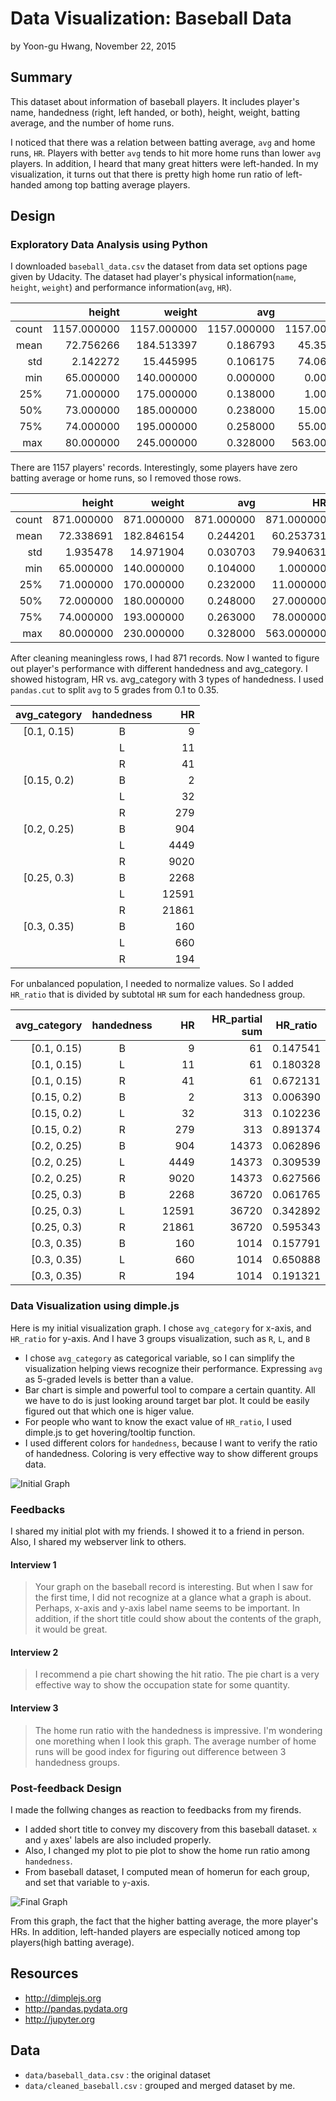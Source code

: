 # Data Visualization: Baseball Data
by Yoon-gu Hwang, November 22, 2015

## Summary ##

This dataset about information of baseball players. 
It includes player's name, handedness (right, left handed, or both), height, weight, batting average, and the number of home runs.

I noticed that there was a relation between batting average, `avg` and home runs, `HR`.
Players with better `avg` tends to hit more home runs than lower `avg` players.
In addition, I heard that many great hitters were left-handed. In my visualization, it turns out that there is pretty high home run ratio of left-handed among top batting average players.

## Design ##
### Exploratory Data Analysis using Python ###
I downloaded `baseball_data.csv` the dataset from data set options page given by Udacity. The dataset had player's physical information(`name`, `height`, `weight`) and performance information(`avg`, `HR`).


|      |      height |      weight |         avg |          HR|
|-----:|------------:|------------:|------------:|-----------:|
|count | 1157.000000 | 1157.000000 | 1157.000000 | 1157.000000|
|mean  |   72.756266 |  184.513397 |    0.186793 |   45.359551|
|std   |    2.142272 |   15.445995 |    0.106175 |   74.065110|
|min   |   65.000000 |  140.000000 |    0.000000 |    0.000000|
|25%   |   71.000000 |  175.000000 |    0.138000 |    1.000000|
|50%   |   73.000000 |  185.000000 |    0.238000 |   15.000000|
|75%   |   74.000000 |  195.000000 |    0.258000 |   55.000000|
|max   |   80.000000 |  245.000000 |    0.328000 |  563.000000|

There are 1157 players' records. Interestingly, some players have zero batting average or home runs, so I removed those rows.

|      |     height |     weight |        avg |         HR|
|-----:|-----------:|-----------:|-----------:|----------:|
|count | 871.000000 | 871.000000 | 871.000000 | 871.000000|
|mean  |  72.338691 | 182.846154 |   0.244201 |  60.253731|
|std   |   1.935478 |  14.971904 |   0.030703 |  79.940631|
|min   |  65.000000 | 140.000000 |   0.104000 |   1.000000|
|25%   |  71.000000 | 170.000000 |   0.232000 |  11.000000|
|50%   |  72.000000 | 180.000000 |   0.248000 |  27.000000|
|75%   |  74.000000 | 193.000000 |   0.263000 |  78.000000|
|max   |  80.000000 | 230.000000 |   0.328000 | 563.000000|

After cleaning meaningless rows, I had 871 records. Now I wanted to figure out player's performance with different handedness and avg_category. I showed histogram, HR vs. avg_category with 3 types of handedness. 
I used `pandas.cut` to split `avg` to 5 grades from 0.1 to 0.35.

|avg_category | handedness |    HR |
|:-----------:|:----------:|------:|
|[0.1, 0.15)  | B          |     9 |
|             | L          |    11 |
|             | R          |    41 |
|[0.15, 0.2)  | B          |     2 |
|             | L          |    32 |
|             | R          |   279 |
|[0.2, 0.25)  | B          |   904 |
|             | L          |  4449 |
|             | R          |  9020 |
|[0.25, 0.3)  | B          |  2268 |
|             | L          | 12591 |
|             | R          | 21861 |
|[0.3, 0.35)  | B          |   160 |
|             | L          |   660 |
|             | R          |   194 |

For unbalanced population, I needed to normalize values. So I added `HR_ratio` that is divided by subtotal `HR` sum for each handedness group.


|  avg_category | handedness |  HR  |   HR_partial sum | HR_ratio |
|--------------:|:----------:|-----:|-----------------:|:--------:|
|  [0.1, 0.15)  |         B  |    9 |    61            | 0.147541 |
|  [0.1, 0.15)  |         L  |   11 |    61            | 0.180328 |
|  [0.1, 0.15)  |         R  |   41 |    61            | 0.672131 |
|  [0.15, 0.2)  |         B  |    2 |   313            | 0.006390 |
|  [0.15, 0.2)  |         L  |   32 |   313            | 0.102236 |
|  [0.15, 0.2)  |         R  |  279 |   313            | 0.891374 |
|  [0.2, 0.25)  |         B  |  904 | 14373            | 0.062896 |
|  [0.2, 0.25)  |         L  | 4449 | 14373            | 0.309539 |
|  [0.2, 0.25)  |         R  | 9020 | 14373            | 0.627566 |
|  [0.25, 0.3)  |         B  | 2268 | 36720            | 0.061765 |
|  [0.25, 0.3)  |         L  |12591 | 36720            | 0.342892 |
|  [0.25, 0.3)  |         R  |21861 | 36720            | 0.595343 |
|  [0.3, 0.35)  |         B  |  160 |  1014            | 0.157791 |
|  [0.3, 0.35)  |         L  |  660 |  1014            | 0.650888 |
|  [0.3, 0.35)  |         R  |  194 |  1014            | 0.191321 |

### Data Visualization using dimple.js ###
Here is my initial visualization graph. I chose `avg_category` for x-axis, and `HR_ratio` for y-axis. And I have 3 groups visualization, such as `R`, `L`,  and `B`

* I chose `avg_category` as categorical variable, so I can simplify the visualization helping views recognize their performance. Expressing `avg` as 5-graded levels is better than a value.
* Bar chart is simple and powerful tool to compare a certain quantity. All we have to do is just looking around target bar plot. It could be easily figured out that which one is higer value.
* For people who want to know the exact value of `HR_ratio`, I used dimple.js to get hovering/tooltip function.
* I used different colors for `handedness`, because I want to verify the ratio of handedness. Coloring is very effective way to show different groups data.


![Initial Graph](https://github.com/yoon-gu/dand-p5/blob/master/initial.png)

### Feedbacks ###
I shared my initial plot with my friends. I showed it to a friend in person. Also, I shared my webserver link to others.

#### Interview 1 ####
> Your graph on the baseball record is interesting. But when I saw for the first time, I did not recognize at a glance what a graph is about. Perhaps, x-axis and y-axis label name seems to be important. In addition, if the short title could show about the contents of the graph, it would be great.

#### Interview 2 ####
> I recommend a pie chart showing the hit ratio. The pie chart is a very effective way to show the occupation state for some quantity.

#### Interview 3 ####
> The home run ratio with the handedness is impressive. I'm wondering one morething when I look this graph. The average number of home runs will be good index for figuring out difference between 3 handedness groups.

### Post-feedback Design ###
I made the follwing changes as reaction to feedbacks from my firends.

* I added short title to convey my discovery from this baseball dataset. `x` and `y` axes' labels are also included properly.
* Also, I changed my plot to pie plot to show the home run ratio among `handedness`.
* From baseball dataset, I computed mean of homerun for each group, and set that variable to `y`-axis.

![Final Graph](https://github.com/yoon-gu/dand-p5/blob/master/final.png)

From this graph, the fact that the higher batting average, the more player's HRs. In addition, left-handed players are especially noticed among top players(high batting average).

## Resources ##
* http://dimplejs.org
* http://pandas.pydata.org
* http://jupyter.org

## Data ##
* `data/baseball_data.csv` : the original dataset
* `data/cleaned_baseball.csv` : grouped and merged dataset by me.
